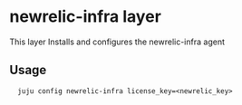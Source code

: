 # newrelic-infra layer

This layer Installs and configures the newrelic-infra agent

## Usage
  ```
    juju config newrelic-infra license_key=<newrelic_key>
  ```
